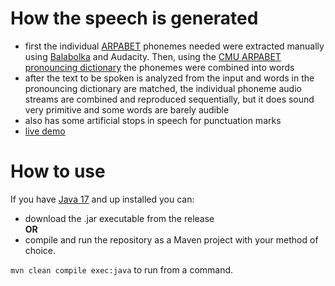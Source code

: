 # How the speech is generated  
- first the individual [ARPABET](https://en.wikipedia.org/wiki/ARPABET) phonemes needed were extracted manually using [Balabolka](https://balabolka.en.softonic.com/) and Audacity. Then, using the [CMU ARPABET pronouncing dictionary](http://www.speech.cs.cmu.edu/cgi-bin/cmudict) the phonemes were combined into words
- after the text to be spoken is analyzed from the input and words in the pronouncing dictionary are matched, the individual phoneme audio streams are combined and reproduced sequentially, but it does sound very primitive and some words are barely audible
- also has some artificial stops in speech for punctuation marks
- [live demo](https://drive.google.com/file/d/1X8o_n2irPIp9sYsSNtM-_Bten73SXCI3/view)

# How to use
If you have [Java 17](https://www.oracle.com/java/technologies/javase/jdk17-archive-downloads.html) and up installed you can:
- download the .jar executable from the release   
**OR**
- compile and run the repository as a Maven project with your method of choice.
  
`mvn clean compile exec:java` to run from a command.
